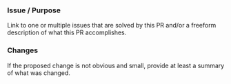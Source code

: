 ### Issue / Purpose

Link to one or multiple issues that are solved by this PR and/or a freeform description of what this PR accomplishes.

### Changes

If the proposed change is not obvious and small, provide at least a summary of what was changed.
